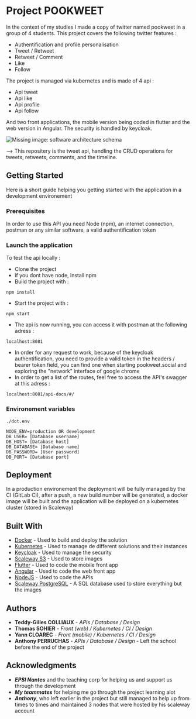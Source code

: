 # Project POOKWEET

In the context of my studies I made a copy of twitter named pookweet in a group of 4 students. This project covers the following twitter features :
- Authentification and profile personalisation
- Tweet / Retweet
- Retweet / Comment
- Like
- Follow

The project is managed via kubernetes and is made of 4 api :
* Api tweet
* Api like
* Api profile
* Api follow

And two front applications, the mobile version being coded in flutter and the web version in Angular.
The security is handled by keycloak.

<img alt="Missing image: software architecture schema" src="https://i.ibb.co/NyWLCqC/Archi-logicielle.png" />

--> This repositery is the tweet api, handling the CRUD operations for tweets, retweets, comments, and the timeline.

## Getting Started

Here is a short guide helping you getting started with the application in a development environement

### Prerequisites

In order to use this API you need Node (npm), an internet connection, postman or any similar software, a valid authentification token

### Launch the application
To test the api locally :
- Clone the project
- if you dont have node, install npm
- Build the project with : 
```
npm install
```
- Start the project with : 
```
npm start
```
- The api is now running, you can access it with postman at the following adress : 
```
localhost:8081
```
- In order for any request to work, because of the keycloak authentification, you need to provide a valid token in the headers / bearer token field, you can find one when starting pookweet.social and exploring the "network" interface of google chrome
- In order to get a list of the routes, feel free to access the API's swagger at this adress :
```
localhost:8081/api-docs/#/
```

### Environement variables 

```
./dot.env 

NODE_ENV=production OR development
DB_USER= [Database username]
DB_HOST= [Database host]
DB_DATABASE= [Database name]
DB_PASSWORD= [User password]
DB_PORT= [Database port]
```
## Deployment

In a production environement the deployment will be fully managed by the CI (GitLab CI), after a push, a new build number will be generated, a docker image will be built and the application will be deployed on a kubernetes cluster (stored in Scaleway)

## Built With

* [Docker](https://www.docker.com/) - Used to build and deploy the solution
* [Kubernetes](https://kubernetes.io/) - Used to manage de different solutions and their instances
* [Keycloak](https://www.keycloak.org/) - Used to manage the security
* [Scaleway S3](https://www.scaleway.com/en/object-storage/) - Used to store images
* [Flutter](https://flutter.dev/) - Used to code the mobile front app
* [Angular](https://angular.io/) - Used to code the web front app
* [NodeJS](https://nodejs.org/en/) - Used to code the APIs
* [Scaleway PostgreSQL](https://www.postgresql.org/) - A SQL database used to store everything but the images

## Authors

* **Teddy-Gilles COLLIAUX** - *APIs / Database / Design* 
* **Thomas SOHIER** - *Front (web) / Kubernetes / CI / Design* 
* **Yann CLOAREC** - *Front (mobile) / Kubernetes / CI / Design* 
* **Anthony PERRUCHAS** - *APIs / Database / Design* - Left the school before the end of the project 

## Acknowledgments

* ***EPSI Nantes*** and the teaching corp for helping us and support us through the development
* ***My teammates*** for helping me go through the project learning alot 
* ***Anthony***, who left earlier in the project but still managed to help up from times to times and maintained 3 nodes that were hosted by his scaleway account
